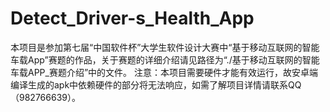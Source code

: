 # Detect_Driver-s_Health_App
本项目是参加第七届“中国软件杯”大学生软件设计大赛中“基于移动互联网的智能车载App”赛题的作品，关于赛题的详细介绍请见路径为“./基于移动互联网的智能车载APP_赛题介绍”中的文件。
注意：本项目需要硬件才能有效运行，故安卓端编译生成的apk中依赖硬件的部分将无法响应，如需了解项目详情请联系QQ（982766639）。
